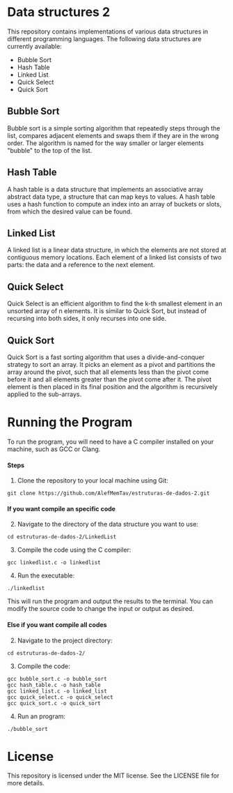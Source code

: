 # Data structures 2
This repository contains implementations of various data structures in different programming languages. The following data structures are currently available:

- Bubble Sort
- Hash Table
- Linked List
- Quick Select
- Quick Sort

## Bubble Sort

Bubble sort is a simple sorting algorithm that repeatedly steps through the list, compares adjacent elements and swaps them if they are in the wrong order. The algorithm is named for the way smaller or larger elements "bubble" to the top of the list.

## Hash Table
A hash table is a data structure that implements an associative array abstract data type, a structure that can map keys to values. A hash table uses a hash function to compute an index into an array of buckets or slots, from which the desired value can be found.

## Linked List
A linked list is a linear data structure, in which the elements are not stored at contiguous memory locations. Each element of a linked list consists of two parts: the data and a reference to the next element.

## Quick Select
Quick Select is an efficient algorithm to find the k-th smallest element in an unsorted array of n elements. It is similar to Quick Sort, but instead of recursing into both sides, it only recurses into one side.

## Quick Sort
Quick Sort is a fast sorting algorithm that uses a divide-and-conquer strategy to sort an array. It picks an element as a pivot and partitions the array around the pivot, such that all elements less than the pivot come before it and all elements greater than the pivot come after it. The pivot element is then placed in its final position and the algorithm is recursively applied to the sub-arrays.

# Running the Program
To run the program, you will need to have a C compiler installed on your machine, such as GCC or Clang.

#### Steps

1. Clone the repository to your local machine using Git:

`git clone https://github.com/AlefMemTav/estruturas-de-dados-2.git`

#### If you want compile an specific code

  2. Navigate to the directory of the data structure you want to use:

  `cd estruturas-de-dados-2/LinkedList`

3. Compile the code using the C compiler:

`gcc linkedlist.c -o linkedlist`

4. Run the executable:

`./linkedlist`

This will run the program and output the results to the terminal. You can modify the source code to change the input or output as desired.

#### Else if you want compile all codes

2. Navigate to the project directory:

`cd estruturas-de-dados-2/`

3. Compile the code:

```
gcc bubble_sort.c -o bubble_sort
gcc hash_table.c -o hash_table
gcc linked_list.c -o linked_list
gcc quick_select.c -o quick_select
gcc quick_sort.c -o quick_sort
```

4. Run an program:

```
./bubble_sort
```

# License
This repository is licensed under the MIT license. See the LICENSE file for more details.
